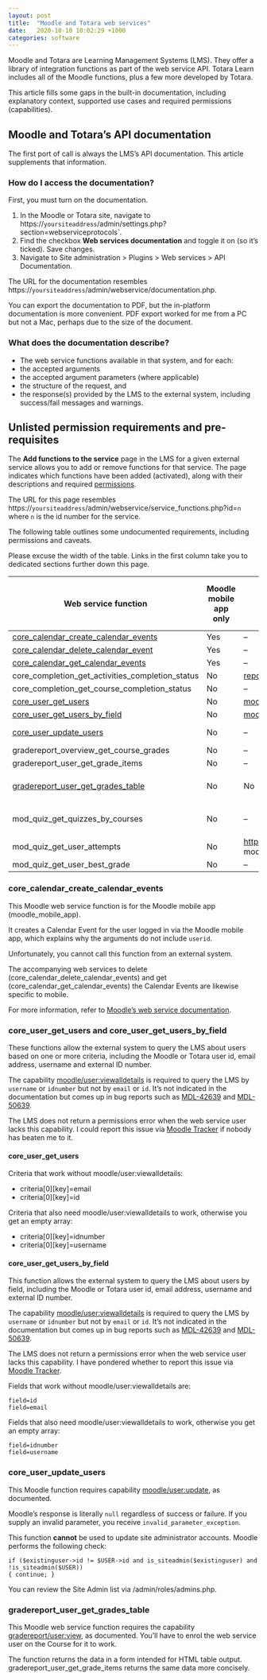 ```yaml
---
layout: post
title:  "Moodle and Totara web services"
date:   2020-10-10 10:02:29 +1000
categories: software
---
```


Moodle and Totara are Learning Management Systems (LMS). They offer a library of integration functions as part of the web service API. Totara Learn includes all of the Moodle functions, plus a few more developed by Totara.

This article fills some gaps in the built-in documentation, including explanatory context, supported use cases and required permissions (capabilities).

## Moodle and Totara’s API documentation

The first port of call is always the LMS’s API documentation. This article supplements that information.

### How do I access the documentation?

First, you must turn on the documentation.

1. In the Moodle or Totara site, navigate to https://`yoursiteaddress`/admin/settings.php?section=webserviceprotocols`.
2. Find the checkbox **Web services documentation** and toggle it on (so it’s ticked). Save changes.
3. Navigate to Site administration > Plugins > Web services > API Documentation.

The URL for the documentation resembles https://`yoursiteaddress`/admin/webservice/documentation.php.

You can export the documentation to PDF, but the in-platform documentation is more convenient. PDF export worked for me from a PC but not a Mac, perhaps due to the size of the document.

### What does the documentation describe? 

- The web service functions available in that system, and for each:
- the accepted arguments
- the accepted argument parameters (where applicable)
- the structure of the request, and
- the response(s) provided by the LMS to the external system, including success/fail messages and warnings.

## Unlisted permission requirements and pre-requisites

The **Add functions to the service** page in the LMS for a given external service allows you to add or remove functions for that service. The page indicates which functions have been added (activated), along with their descriptions and required [permissions](https://docs.moodle.org/38/en/Roles_and_permissions).

The URL for this page resembles https://`yoursiteaddress`/admin/webservice/service_functions.php?id=`n` where `n` is the id number for the service.

The following table outlines some undocumented requirements, including permissions and caveats.

Please excuse the width of the table. Links in the first column take you to dedicated sections further down this page.

| Web service function | Moodle mobile app only | Undocumented permission | ws user must be enrolled to Course | Other notes |
| --- | --- | --- | --- | --- |
| [core_calendar_create_calendar_events](#core_calendar_create_calendar_events) | Yes | – | – | – |
| [core_calendar_delete_calendar_event](#core_calendar_create_calendar_events) | Yes | – | – | – |
| [core_calendar_get_calendar_events](#core_calendar_create_calendar_events) | Yes | – | – | – |
| core_completion_get_activities_completion_status | No | [report/progress:view](https://docs.moodle.org/38/en/Capabilities/report/progress:view) | Yes | – |
| core_completion_get_course_completion_status  | No | – | Yes | – |
| [core_user_get_users](#core_user_get_users-and-core_user_get_users_by_field) | No | [moodle/user:viewalldetails](https://docs.moodle.org/38/en/Capabilities/moodle/user:viewalldetails) to query by `username` or `idnumber` | – | – |
| [core_user_get_users_by_field](#core_user_get_users-and-core_user_get_users_by_field) | No | [moodle/user:viewalldetails](https://docs.moodle.org/38/en/Capabilities/moodle/user:viewalldetails) to query by username or idnumber | – | – |
| [core_user_update_users](#core_user_update_users) | No | – | – | Cannot be used to update site admin accounts |
| gradereport_overview_get_course_grades | No | – | – | – | 
| gradereport_user_get_grade_items | No | – | – | Yes |
| [gradereport_user_get_grades_table](#gradereport_user_get_grades_table) | No | No | Yes | Returns the data in a form intended for HTML table output. See gradereport_user_get_grade_items. |
| mod_quiz_get_quizzes_by_courses | No | – | Yes | Returns generic (config) information about the Course’s quizzes—not learner data. |
| mod_quiz_get_user_attempts | No | https://docs.moodle.org/38/en/Capabilities/mod/quiz:viewreports mod/quiz:viewreports | Yes | – |
| mod_quiz_get_user_best_grade | No | – | Yes | – |

### core_calendar_create_calendar_events

This Moodle web service function is for the Moodle mobile app (moodle_mobile_app).

It creates a Calendar Event for the user logged in via the Moodle mobile app, which explains why the arguments do not include `userid`.

Unfortunately, you cannot call this function from an external system.

The accompanying web services to delete (core_calendar_delete_calendar_events) and get (core_calendar_get_calendar_events) the Calendar Events are likewise specific to mobile. 

For more information, refer to [Moodle’s web service documentation](https://docs.moodle.org/dev/Web_service_API_function).

### core_user_get_users and core_user_get_users_by_field

These functions allow the external system to query the LMS about users based on one or more criteria, including the Moodle or Totara user id, email address, username and external ID number.

The capability [moodle/user:viewalldetails](https://docs.moodle.org/38/en/Capabilities/moodle/user:viewalldetails) is required to query the LMS by `username` or `idnumber` but not by `email` or `id`. It’s not indicated in the documentation but comes up in bug reports such as [MDL-42639](https://tracker.moodle.org/browse/MDL-42639) and [MDL-50639](https://tracker.moodle.org/browse/MDL-50639).

The LMS does not return a permissions error when the web service user lacks this capability. I could report this issue via [Moodle Tracker](https://tracker.moodle.org) if nobody has beaten me to it.

#### core_user_get_users

Criteria that work without moodle/user:viewalldetails:

- criteria[0][key]=email
- criteria[0][key]=id

Criteria that also need moodle/user:viewalldetails to work, otherwise you get an empty array:

- criteria[0][key]=idnumber
- criteria[0][key]=username

#### core_user_get_users_by_field

This function allows the external system to query the LMS about users by field, including the Moodle or Totara user id, email address, username and external ID number.

The capability [moodle/user:viewalldetails](https://docs.moodle.org/38/en/Capabilities/moodle/user:viewalldetails) is required to query the LMS by `username` or `idnumber` but not by `email` or `id`. It’s not indicated in the documentation but comes up in bug reports such as [MDL-42639](https://tracker.moodle.org/browse/MDL-42639) and [MDL-50639](https://tracker.moodle.org/browse/MDL-50639).

The LMS does not return a permissions error when the web service user lacks this capability. I have pondered whether to report this issue via [Moodle Tracker](https://tracker.moodle.org/secure/Dashboard.jspa).

Fields that work without moodle/user:viewalldetails are:

    field=id
    field=email

Fields that also need moodle/user:viewalldetails to work, otherwise you get an empty array:

    field=idnumber
    field=username 

### core_user_update_users

This Moodle function requires capability [moodle/user:update](https://docs.moodle.org/38/en/Capabilities/moodle/user:update), as documented.
 
Moodle’s response is literally `null` regardless of success or failure. If you supply an invalid parameter, you receive `invalid_parameter_exception`.

This function **cannot** be used to update site administrator accounts. Moodle performs the following check:

```
if ($existinguser->id != $USER->id and is_siteadmin($existinguser) and !is_siteadmin($USER))
{ continue; } 
```

You can review the Site Admin list via /admin/roles/admins.php.

### gradereport_user_get_grades_table

This Moodle web service function requires the capability [gradereport/user:view](https://docs.moodle.org/38/en/Capabilities/gradereport/user:view), as documented. You’ll have to enrol the web service user on the Course for it to work.

The function returns the data in a form intended for HTML table output. gradereport_user_get_grade_items returns the same data more concisely.
